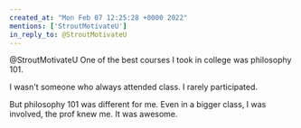 ```yaml
---
created_at: "Mon Feb 07 12:25:28 +0000 2022"
mentions: ['StroutMotivateU']
in_reply_to: @StroutMotivateU
---
```


@StroutMotivateU One of the best courses I took in college was philosophy 101. 

I wasn't someone who always attended class. I rarely participated.

But philosophy 101 was different for me. Even in a bigger class, I was involved, the prof knew me. It was awesome.